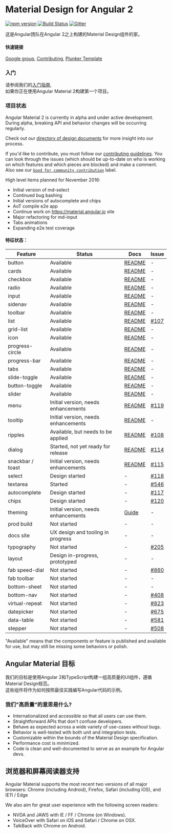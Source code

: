 # Material Design for Angular 2
[![npm version](https://badge.fury.io/js/%40angular%2Fmaterial.svg)](https://www.npmjs.com/package/%40angular%2Fmaterial)
[![Build Status](https://travis-ci.org/angular/material2.svg?branch=master)](https://travis-ci.org/angular/material2)
[![Gitter](https://badges.gitter.im/angular/material2.svg)](https://gitter.im/angular/material2?utm_source=badge&utm_medium=badge&utm_campaign=pr-badge)

这是Angular团队在Angular 2之上构建的Material Design组件的家。

#### 快速链接
[Google group](https://groups.google.com/forum/#!forum/angular-material2),
[Contributing](./CONTRIBUTING.md),
[Plunker Template](http://plnkr.co/edit/o077B6uEiiIgkC0S06dd?p=preview)

### 入门

请参阅我们的[入门指南](./GETTING_STARTED.md),  
如果你正在使用Angular Material 2构建第一个项目。

### 项目状态
Angular Material 2 is currently in alpha and under active development. 
During alpha, breaking API and behavior changes will be occurring regularly.

Check out our [directory of design documents](https://github.com/angular/material2/wiki/Design-doc-directory) 
for more insight into our process.

If you'd like to contribute, you must follow our [contributing guidelines](./CONTRIBUTING.md). 
You can look through the issues (which should be up-to-date on who is working on which features 
and which pieces are blocked) and make a comment. 
Also see our [`Good for community contribution`](https://github.com/angular/material2/issues?q=is%3Aissue+is%3Aopen+label%3A%22good+for+community+contribution%22) 
label.

High level items planned for November 2016:
* Initial version of md-select
* Continued bug bashing
* Initial versions of autocomplete and chips
* AoT compile e2e app
* Continue work on https://material.angular.io site
* Major refactoring for md-input
* Tabs animations
* Expanding e2e test coverage


#### 特征状态：

| Feature          | Status                              | Docs         | Issue          |
|------------------|-------------------------------------|--------------|----------------|
| button           |                           Available | [README][1]  |              - |
| cards            |                           Available | [README][2]  |              - |
| checkbox         |                           Available | [README][3]  |              - |
| radio            |                           Available | [README][4]  |              - |
| input            |                           Available | [README][5]  |              - |
| sidenav          |                           Available | [README][6]  |              - |
| toolbar          |                           Available | [README][7]  |              - |
| list             |                           Available | [README][8]  |   [#107][0107] |
| grid-list        |                           Available | [README][9]  |              - |
| icon             |                           Available | [README][10] |              - |
| progress-circle  |                           Available | [README][11] |              - |
| progress-bar     |                           Available | [README][12] |              - |
| tabs             |                           Available | [README][13] |              - |
| slide-toggle     |                           Available | [README][14] |              - |
| button-toggle    |                           Available | [README][15] |              - |
| slider           |                           Available | [README][16] |              - |
| menu             | Initial version, needs enhancements | [README][17] |   [#119][0119] |
| tooltip          | Initial version, needs enhancements | [README][18] |              - |
| ripples          |  Available, but needs to be applied | [README][19] |   [#108][0108] |
| dialog           |  Started, not yet ready for release | [README][22] |   [#114][0114] |
| snackbar / toast | Initial version, needs enhancements | [README][21] |   [#115][0115] |
| select           |                      Design started |           -  |   [#118][0118] |
| textarea         |                             Started |           -  |   [#546][0546] |
| autocomplete     |                      Design started |           -  |   [#117][0117] |
| chips            |                      Design started |           -  |   [#120][0120] |
| theming          | Initial version, needs enhancements | [Guide][20]  |              - |
| prod build       |                         Not started |           -  |              - |
| docs site        |   UX design and tooling in progress |           -  |              - |
| typography       |                         Not started |           -  |   [#205][0205] |
| layout           |      Design in-progress, prototyped |           -  |              - |
| fab speed-dial   |                         Not started |           -  |   [#860][0860] |
| fab toolbar      |                         Not started |           -  |              - |
| bottom-sheet     |                         Not started |           -  |              - |
| bottom-nav       |                         Not started |           -  |   [#408][0408] |
| virtual-repeat   |                         Not started |           -  |   [#823][0823] |
| datepicker       |                         Not started |           -  |   [#675][0675] |
| data-table       |                         Not started |           -  |   [#581][0581] |
| stepper          |                         Not started |           -  |   [#508][0508] |

 [1]: ./src/lib/button/README.md
 [2]: ./src/lib/card/README.md
 [3]: ./src/lib/checkbox/README.md
 [4]: ./src/lib/radio/README.md
 [5]: ./src/lib/input/README.md
 [6]: ./src/lib/sidenav/README.md
 [7]: ./src/lib/toolbar/README.md
 [8]: ./src/lib/list/README.md
 [9]: ./src/lib/grid-list/README.md
[10]: ./src/lib/icon/README.md
[11]: ./src/lib/progress-circle/README.md
[12]: ./src/lib/progress-bar/README.md
[13]: ./src/lib/tabs/README.md
[14]: ./src/lib/slide-toggle/README.md
[15]: ./src/lib/button-toggle/README.md
[16]: ./src/lib/slider/README.md
[17]: ./src/lib/menu/README.md
[18]: ./src/lib/tooltip/README.md
[19]: ./src/lib/core/ripple/README.md
[20]: ./docs/theming.md
[21]: ./src/lib/snack-bar/README.md
[22]: ./src/lib/dialog/README.md


[0107]: https://github.com/angular/material2/issues/107
[0119]: https://github.com/angular/material2/issues/119
[0108]: https://github.com/angular/material2/issues/108
[0114]: https://github.com/angular/material2/issues/114
[0115]: https://github.com/angular/material2/issues/115
[0118]: https://github.com/angular/material2/issues/118
[0546]: https://github.com/angular/material2/issues/546
[0117]: https://github.com/angular/material2/issues/117
[0120]: https://github.com/angular/material2/issues/120
[0123]: https://github.com/angular/material2/issues/123
[0205]: https://github.com/angular/material2/issues/205
[0860]: https://github.com/angular/material2/issues/860
[0408]: https://github.com/angular/material2/issues/408
[0508]: https://github.com/angular/material2/issues/508
[0823]: https://github.com/angular/material2/issues/823
[0675]: https://github.com/angular/material2/issues/675
[0581]: https://github.com/angular/material2/issues/581


"Available" means that the components or feature is published and available for use, but may still
be missing some behaviors or polish.

## Angular Material 目标
我们的目标是使用Angular 2和TypeScript构建一组高质量的UI组件，遵循Material Design规范。  
这些组件将作为如何按照最佳实践编写Angular代码的示例。

### 我们"高质量"的意思是什么?
* Internationalized and accessible so that all users can use them.
* Straightforward APIs that don't confuse developers.
* Behave as expected across a wide variety of use-cases without bugs.
* Behavior is well-tested with both unit and integration tests.
* Customizable within the bounds of the Material Design specification.
* Performance cost is minimized.
* Code is clean and well-documented to serve as an example for Angular devs.

## 浏览器和屏幕阅读器支持
Angular Material supports the most recent two versions of all major browsers: 
Chrome (including Android), Firefox, Safari (including iOS), and IE11 / Edge

We also aim for great user experience with the following screen readers:
* NVDA and JAWS with IE / FF / Chrome (on Windows).
* VoiceOver with Safari on iOS and Safari / Chrome on OSX.
* TalkBack with Chrome on Android.
